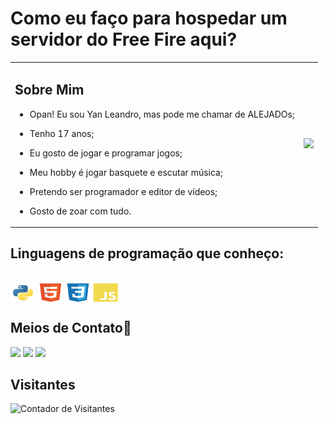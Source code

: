 # Como eu faço para hospedar um servidor do Free Fire aqui?

<table>
  <tr>
    <td>
      <h2>Sobre Mim</h2>
   
- Opan! Eu sou Yan Leandro, mas pode me chamar de ALEJADOs;
- Tenho 17 anos;
- Eu gosto de jogar e programar jogos;
- Meu hobby é jogar basquete e escutar música;
- Pretendo ser programador e editor de vídeos;             
- Gosto de zoar com tudo.
     
    </td>
    <td>
      <img src="https://github.com/YanLeandro789/YanLeandro789/assets/142691022/197fddfd-b66b-4bf1-8b2a-08fabdea0ac4" width="200">
    </td>
  </tr>
</table>

## Linguagens de programação que conheço:
<div style="display: inline_block"><br>
  <img align="center" alt="Python" height="30" width="40" src="https://raw.githubusercontent.com/devicons/devicon/master/icons/python/python-original.svg">
  <img align="center" alt="HTML" height="30" width="40" src="https://raw.githubusercontent.com/devicons/devicon/master/icons/html5/html5-original.svg">
  <img align="center" alt="CSS" height="30" width="40" src="https://raw.githubusercontent.com/devicons/devicon/master/icons/css3/css3-original.svg">
  <img align="center" alt="JavaScript" height="30" width="40" src="https://raw.githubusercontent.com/devicons/devicon/master/icons/javascript/javascript-plain.svg">
</div>
  


## Meios de Contato🔎
<div> 
  <a href="https://www.youtube.com/channel/UCA8mRBb9UtiZLwgj2IrjNpQ" target="_blank"><img src="https://img.shields.io/badge/YouTube-FF0000?style=for-the-badge&logo=youtube&logoColor=white" target="_blank"></a>
  <a href="https://www.instagram.com/yan_update7/" target="_blank"><img src="https://img.shields.io/badge/-Instagram-%23E4405F?style=for-the-badge&logo=instagram&logoColor=white" target="_blank"></a>
  <a href="mailto:yanleandro789@gmail.com"><img src="https://img.shields.io/badge/-Gmail-%23333?style=for-the-badge&logo=gmail&logoColor=white" target="_blank"></a>
</div>

## Visitantes
<img src="https://komarev.com/ghpvc/?username=YanLeandro789&color=green" alt="Contador de Visitantes">
